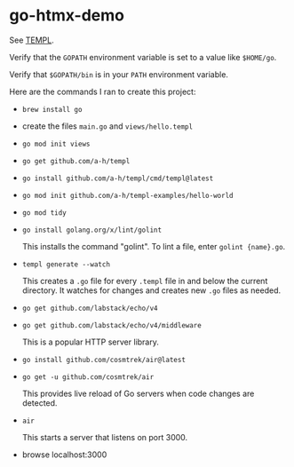 # go-htmx-demo

See [TEMPL](https://templ.guide/).

Verify that the `GOPATH` environment variable is set to a value like `$HOME/go`.

Verify that `$GOPATH/bin` is in your `PATH` environment variable.

Here are the commands I ran to create this project:

- `brew install go`
- create the files `main.go` and `views/hello.templ`
- `go mod init views`
- `go get github.com/a-h/templ`
- `go install github.com/a-h/templ/cmd/templ@latest`
- `go mod init github.com/a-h/templ-examples/hello-world`
- `go mod tidy`
- `go install golang.org/x/lint/golint`

  This installs the command "golint".
  To lint a file, enter `golint {name}.go`.

- `templ generate --watch`

  This creates a `.go` file for every `.templ` file
  in and below the current directory.
  It watches for changes and creates new `.go` files as needed.

- `go get github.com/labstack/echo/v4`
- `go get github.com/labstack/echo/v4/middleware`

  This is a popular HTTP server library.

- `go install github.com/cosmtrek/air@latest`
- `go get -u github.com/cosmtrek/air`

  This provides live reload of Go servers when code changes are detected.

- `air`

  This starts a server that listens on port 3000.

- browse localhost:3000
